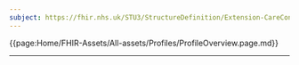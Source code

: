 ```yaml
---
subject: https://fhir.nhs.uk/STU3/StructureDefinition/Extension-CareConnect-GPC-AllergyCertainty-1
---
```


{{page:Home/FHIR-Assets/All-assets/Profiles/ProfileOverview.page.md}}

---